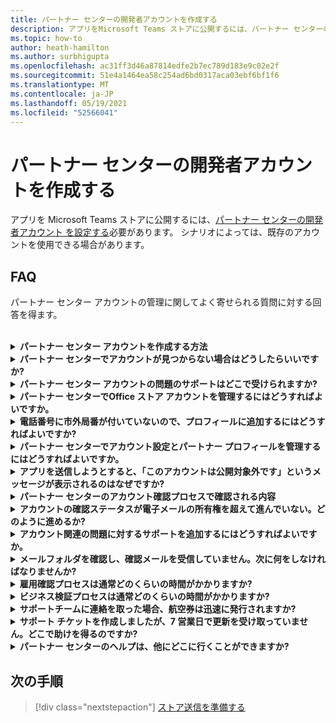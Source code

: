 ```yaml
---
title: パートナー センターの開発者アカウントを作成する
description: アプリをMicrosoft Teams ストアに公開するには、パートナー センターの開発者アカウントが必要です。
ms.topic: how-to
author: heath-hamilton
ms.author: surbhigupta
ms.openlocfilehash: ac31ff3d46a87814edfe2b7ec789d183e9c02e2f
ms.sourcegitcommit: 51e4a1464ea58c254ad6bd0317aca03ebf6bf1f6
ms.translationtype: MT
ms.contentlocale: ja-JP
ms.lasthandoff: 05/19/2021
ms.locfileid: "52566041"
---
```

# <a name="create-a-partner-center-developer-account"></a>パートナー センターの開発者アカウントを作成する

アプリを Microsoft Teams ストアに公開するには、[パートナー センターの開発者アカウント を設定する](/office/dev/store/open-a-developer-account)必要があります。 シナリオによっては、既存のアカウントを使用できる場合があります。

## <a name="faq"></a>FAQ

パートナー センター アカウントの管理に関してよく寄せられる質問に対する回答を得ます。

<br>

<details>

<summary><b>パートナー センター アカウントを作成する方法</b></summary>

パートナー センター アカウントは、次のいずれかの方法で作成できます。

* パートナー センターを使用する際に Microsoft ネットワーク アカウントを持っていない場合は、 [パートナー センターの登録ページ を使用してアカウントを作成](/office/dev/store/open-a-developer-account#create-an-account-using-the-partner-center-enrollment-page)します。
* 既に Microsoft パートナー ネットワークに登録している場合は、 [既存の Microsoft パートナー センターの登録を使用して、パートナー センターから直接アカウントを作成](/office/dev/store/open-a-developer-account#create-an-account-using-an-existing-partner-center-enrollment)します。

<br>

</details>

<details>

<summary><b>パートナー センターでアカウントが見つからない場合はどうしたらいいですか?</b></summary>

パートナー [センターのサポート チケット](https://partner.microsoft.com/support/v2/?stage=1) を開き、次の項目を選択します。

| メニュー | オプション |
| -------   | -------  |
|カテゴリ| 商業市場|
| トピック | 一般的なマーケットプレースヘルプとハウツーの質問 |
| サブトピック| Office アドイン |

<br>

</details>

<details>

<summary><b>パートナー センター アカウントの問題のサポートはどこで受けられますか?</b></summary>

問題を検索するには [、パブリッシャーのサポート ページ](https://aka.ms/marketplacepublishersupport) にアクセスします。 ガイダンスが役に立たない場合は、 [パートナー センター のサポート チケット](/azure/marketplace/partner-center-portal/support#how-to-open-a-support-ticket)を作成します。

<br>

</details>

<details>

<summary><b>パートナー センターでOffice ストア アカウントを管理するにはどうすればよいですか。</b></summary>

詳細については、 [パートナー センターを通じてアカウントを管理する](/office/dev/store/manage-account-settings-and-profile) を参照してください。

<br>

</details>

<details>

<summary><b>電話番号に市外局番が付いていないので、プロフィールに追加するにはどうすればよいですか?</b></summary>

電話番号には、国番号、市外局番、電話番号の 3 つの部分があります。 電話番号に市外局番が含まれていない場合は、2 番目のボックスを空のままにして、3 番目のボックスに入力します。

<br>

</details>

<details>

<summary><b>パートナー センターでアカウント設定とパートナー プロフィールを管理するにはどうすればよいですか。</b></summary>

詳細については、「 [アカウント設定とプロファイル情報の管理](/windows/uwp/publish/manage-account-settings-and-profile#additional-settings-and-info) 」をご覧ください。

<br>

</details>

<details>

<summary><b>アプリを送信しようとすると、「このアカウントは公開対象外です」というメッセージが表示されるのはなぜですか?</b></summary>

[アカウントの確認ステータス](/partner-center/verification-responses)が保留中であるため、このエラー メッセージが表示されました。 パートナー センター [ダッシュボード](https://partner.microsoft.com/dashboard)で状態を確認します。 **設定** 歯車アイコンを選択し、[**アカウント>アカウント設定] > [開発者設定]** を選択します。

![パートナー センターの確認状態](~/assets/images/partner-center-verification-status.png)

<br>

</details>

<details>

<summary><b>パートナー センターのアカウント確認プロセスで確認される内容</b></summary>

**電子メールの所有権**、**雇用**、および **ビジネス** の 3 つの検証領域があります。 詳細については、 の [検証内容と応答方法を](/partner-center/verification-responses#what-is-verified-and-how-to-respond)参照してください。

メインの連絡先、グローバル管理者、またはアカウント管理者の場合は、プロフィールページで確認ステータスを監視し、進捗状況を追跡できます。

検証プロセスが完了すると、プロファイル ページでの登録の状態が *[保留中]* から *[承認済* み] に変わります。 その後、主な連絡先は、数営業日以内に Microsoft から電子メールを受信します。

<br>

</details>

<details>

<summary><b>アカウントの確認ステータスが電子メールの所有権を超えて進んでいない。どのように進めるか?</b></summary>

E **メール所有権** の確認プロセス中に、確認メールが取引先責任者に送信されます。 件名が必要な [アクション] が含 **まれる maccount@microsoft.com** からの電子メールをメインの連絡先の受信トレイで確認してください: Microsoft **で電子メール アカウントを確認** し、電子メールの確認プロセスを完了します。 確認メールは、パートナー センターアカウント設定に記載されているアドレスに送信されます。

電子メールの確認プロセスについて、次の点に注意してください。

* 電子メールの確認リンクは、7 日間のみ有効です。
* パートナープロフィールページにアクセスし、[確認メールの再送信] リンクを選択して、 **メールの再送信** をリクエストできます。
* 電子メールを確実に受信するには、安全な **リスト microsoft.com** 安全なドメインとして、迷惑メールフォルダーを確認してください。

<br>

</details>

<details>

<summary><b>アカウント関連の問題に対するサポートを追加するにはどうすればよいですか。</b></summary>

詳細については [、パートナー センターのコマーシャル マーケットプレース プログラムのサポート](/azure/marketplace/partner-center-portal/support) を参照してください。

<br>

</details>

<details>

<summary><b>メールフォルダを確認し、確認メールを受信していません。次に何をしなければなりませんか?</b></summary>

以下の操作を試してください。

* 迷惑メールまたはスパムフォルダを確認します。
* ブラウザのキャッシュをクリアし、パートナー センター アカウント ダッシュボードに移動して、[ **確認メールを再送信**] を選択します。
* 別のブラウザから **確認メールを再送信** するリンクにアクセスしてみてください。
* IT 部門と協力して、確認メールが電子メール サーバーによってブロックされないようにします。
* サーバーのスパムフィルタを調整して **、maccount@microsoft.com** からのメールをすべて許可または安全にリストします。

<br>

</details>

<details>

<summary><b>雇用確認プロセスは通常どのくらいの時間がかかりますか?</b></summary>

提出された詳細がすべて正しければ、雇用確認プロセスが完了するまでに約2時間かかります。

<br>

</details>

<details>

<summary><b>ビジネス検証プロセスは通常どのくらいの時間がかかりますか?</b></summary>

必要な書類がすべて提出された場合、業務の確認には1~2営業日かかります。

<br>

</details>

<details>

<summary><b>サポートチームに連絡を取った場合、航空券は迅速に発行されますか?</b></summary>

サポートチケットは1週間後に解決されます。 サポートチケットの作成時に指定したメールに送信された更新を確認します。

<br>

</details>

<details>

<summary><b>サポート チケットを作成しましたが、7 営業日で更新を受け取っていません。どこで助けを得るのですか?</b></summary>

次の詳細を <a href="mailto:teamsubm@microsoft.com">teamsubm@microsoft.com</a> に電子メールを送信します。

* **件名 :** パートナー センター アカウントの問題 *<your app name>* です。
* **電子メールの本文**:
    * サポートチケット番号。
    * あなたの売り手ID。
    * 問題のスクリーンショット (可能な場合)。

<br>

</details>

<details>

<summary><b>パートナー センターのヘルプは、他にどこに行くことができますか?</b></summary>

次のリソースも役立ちます。

* [アプリの提出に関するFAQをMicrosoft 365。](/office/dev/store/appsource-submission-faq)
* [商用市場のドキュメント](/azure/marketplace/)

<br>

</details>

## <a name="next-step"></a>次の手順

> [!div class="nextstepaction"]
> [ストア送信を準備する](~/concepts/deploy-and-publish/appsource/prepare/submission-checklist.md)
